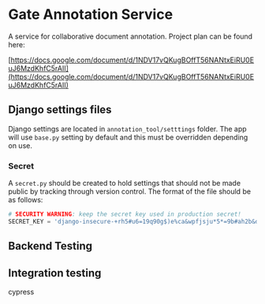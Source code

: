 # Gate Annotation Service

A service for collaborative document annotation. Project plan can be found here:

[https://docs.google.com/document/d/1NDV17vQKugBOffT56NANtxEiRU0EuJ6MzdKhfC5rAII](https://docs.google.com/document/d/1NDV17vQKugBOffT56NANtxEiRU0EuJ6MzdKhfC5rAII)


## Django settings files

Django settings are located in `annotation_tool/setttings` folder. The app will use `base.py` setting by default
and this must be overridden depending on use.

### Secret

A `secret.py` should be created to hold settings that should not be made public by tracking through version
control. The format of the file should be as follows:

```python
# SECURITY WARNING: keep the secret key used in production secret!
SECRET_KEY = 'django-insecure-+rh5#u6=19q90g$)e%ca&wpfjsju*5*=9b#ah2b&dlwpkx%4$o'

```

## Backend Testing

## Integration testing

cypress




